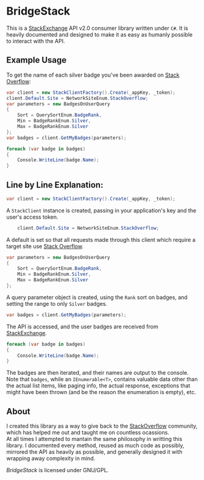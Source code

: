 BridgeStack
===========


This is a [StackExchange][2] API v2.0 consumer library written under `C#`. It is heavily documented and designed to make it as easy as humanly possible to interact with the API.


Example Usage
-------------


To get the name of each silver badge you've been awarded on [Stack Overflow][3]:

```c#
var client = new StackClientFactory().Create(_appKey, _token);
client.Default.Site = NetworkSiteEnum.StackOverflow;
var parameters = new BadgesOnUserQuery
{
    Sort = QuerySortEnum.BadgeRank,
    Min = BadgeRankEnum.Silver,
    Max = BadgeRankEnum.Silver
};
var badges = client.GetMyBadges(parameters);

foreach (var badge in badges)
{
    Console.WriteLine(badge.Name);
}
```
	
Line by Line Explanation:
-------------------------

```c#
var client = new StackClientFactory().Create(_appKey, _token);
```
A `StackClient` instance is created, passing in your application's key and the user's access token.

```c#
    client.Default.Site = NetworkSiteEnum.StackOverflow;
```
A default is set so that all requests made through this client which require a target site use [Stack Overflow][4].

```c#
var parameters = new BadgesOnUserQuery
{
	Sort = QuerySortEnum.BadgeRank,
	Min = BadgeRankEnum.Silver,
	Max = BadgeRankEnum.Silver
};
```
A query parameter object is created, using the `Rank` sort on badges, and setting the range to only `Silver` badges.

```c#
var badges = client.GetMyBadges(parameters);
```
The API is accessed, and the user badges are received from [StackExchange][5].

```c#
foreach (var badge in badges)
{
	Console.WriteLine(badge.Name);
}
```
The badges are then iterated, and their names are output to the console. Note that `badges`, while an `IEnumerable<T>`, contains valuable data other than the actual list items, like paging info, the actual response, exceptions that might have been thrown (and be the reason the enumeration is empty), etc.


About
-----


I created this library as a way to give back to the [StackOverflow][3] community, which has helped me out and taught me on countless ocassions.  
At all times I attempted to mantain the same philosophy in writting this library. I documented every method, reused as much code as possibly, mirrored the API as heavily as possible, and generally designed it with wrapping away complexity in mind.

_BridgeStack_ is licensed under GNU/GPL.

  [2]: http://stackexchange.com
  [3]: http://stackoverflow.com
  [4]: http://stackoverflow.com
  [5]: http://stackexchange.com